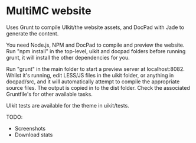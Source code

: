 # MultiMC website

Uses Grunt to compile UIkit/the website assets, and DocPad with Jade to generate the content.

You need Node.js, NPM and DocPad to compile and preview the website. Run "npm install" in the top-level, uikit and docpad folders before running grunt, it will install the other dependencies for you.

Run "grunt" in the main folder to start a preview server at localhost:8082. Whilst it's running, edit LESS/JS files in the uikit folder, or anything in docpad/src, and it will automatically attempt to compile the appropriate source files. The output is copied in to the dist folder. Check the associated Gruntfile's for other available tasks.

UIkit tests are available for the theme in uikit/tests.

TODO:
* Screenshots
* Download stats